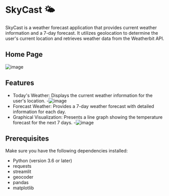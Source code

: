 # SkyCast 🌤️

SkyCast is a weather forecast application that provides current weather information and a 7-day forecast. It utilizes geolocation to determine the user's current location and retrieves weather data from the Weatherbit API.

## Home Page
![image](https://github.com/Fastest-Coder-First/SkyCast/assets/54232149/82cbf416-918f-477d-a31d-7112568907bf)

## Features
- Today's Weather: Displays the current weather information for the user's location.
-![image](https://github.com/Fastest-Coder-First/SkyCast/assets/54232149/73dbd83c-08fa-438c-8ecb-c25804f8df66)
- Forecast Weather: Provides a 7-day weather forecast with detailed information for each day.
- Graphical Visualization: Presents a line graph showing the temperature forecast for the next 7 days.
-![image](https://github.com/Fastest-Coder-First/SkyCast/assets/54232149/0ffa54cf-ea09-453f-aba2-2d7c157aa40f)


## Prerequisites

Make sure you have the following dependencies installed:

- Python (version 3.6 or later)
- requests
- streamlit
- geocoder
- pandas
- matplotlib

